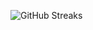 ![GitHub Streaks](https://github-streaks-mqc9.onrender.com/streak/happilli/image?theme=midnight&cache_bust=1743332312&lang=ja)

